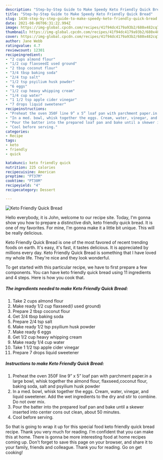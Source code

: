 ```yaml
---
description: "Step-by-Step Guide to Make Speedy Keto Friendly Quick Bread"
title: "Step-by-Step Guide to Make Speedy Keto Friendly Quick Bread"
slug: 1438-step-by-step-guide-to-make-speedy-keto-friendly-quick-bread
date: 2021-08-06T06:31:22.994Z
image: https://img-global.cpcdn.com/recipes/41f94dc4179a93b2/680x482cq70/keto-friendly-quick-bread-recipe-main-photo.jpg
thumbnail: https://img-global.cpcdn.com/recipes/41f94dc4179a93b2/680x482cq70/keto-friendly-quick-bread-recipe-main-photo.jpg
cover: https://img-global.cpcdn.com/recipes/41f94dc4179a93b2/680x482cq70/keto-friendly-quick-bread-recipe-main-photo.jpg
author: Jane Webb
ratingvalue: 4.7
reviewcount: 12301
recipeingredient:
- "2 cups almond flour"
- "1/2 cup flaxseedI used ground"
- "2 tbsp coconut flour"
- "3/4 tbsp baking soda"
- "2/4 tsp salt"
- "1/2 tsp psyilium husk powder"
- "6 eggs"
- "1/2 cup heavy whipping cream"
- "1/4 cup water"
- "1 1/2 tsp apple cider vinegar"
- "7 drops liquid sweetener"
recipeinstructions:
- "Preheat the oven 350F line 9” x 5” loaf pan with parchment paper.in a large bowl, whisk together the almond flour, flaxseed,coconut flour, baking soda, salt and psyilium husk powder"
- "In a med. bowl, whisk together the eggs. Cream, water, vinegar, and liquid sweetener. Add the wet ingredients to the dry and stir to combine. Do not over mix."
- "Pour the batter into the prepared loaf pan and bake until a skewer inserted into center cons out clean, about 50 minutes."
- "Cool before serving."
categories:
- Recipe
tags:
- keto
- friendly
- quick

katakunci: keto friendly quick 
nutrition: 225 calories
recipecuisine: American
preptime: "PT37M"
cooktime: "PT30M"
recipeyield: "4"
recipecategory: Dessert

---
```



![Keto Friendly Quick Bread](https://img-global.cpcdn.com/recipes/41f94dc4179a93b2/680x482cq70/keto-friendly-quick-bread-recipe-main-photo.jpg)

Hello everybody, it is John, welcome to our recipe site. Today, I'm gonna show you how to prepare a distinctive dish, keto friendly quick bread. It is one of my favorites. For mine, I'm gonna make it a little bit unique. This will be really delicious.



Keto Friendly Quick Bread is one of the most favored of recent trending foods on earth. It's easy, it's fast, it tastes delicious. It is appreciated by millions every day. Keto Friendly Quick Bread is something that I have loved my whole life. They're nice and they look wonderful.


To get started with this particular recipe, we have to first prepare a few components. You can have keto friendly quick bread using 11 ingredients and 4 steps. Here is how you cook that.

<!--inarticleads1-->

##### The ingredients needed to make Keto Friendly Quick Bread:

1. Take 2 cups almond flour
1. Make ready 1/2 cup flaxseed(I used ground)
1. Prepare 2 tbsp coconut flour
1. Get 3/4 tbsp baking soda
1. Prepare 2/4 tsp salt
1. Make ready 1/2 tsp psyilium husk powder
1. Make ready 6 eggs
1. Get 1/2 cup heavy whipping cream
1. Make ready 1/4 cup water
1. Take 1 1/2 tsp apple cider vinegar
1. Prepare 7 drops liquid sweetener




<!--inarticleads2-->

##### Instructions to make Keto Friendly Quick Bread:

1. Preheat the oven 350F line 9” x 5” loaf pan with parchment paper.in a large bowl, whisk together the almond flour, flaxseed,coconut flour, baking soda, salt and psyilium husk powder
1. In a med. bowl, whisk together the eggs. Cream, water, vinegar, and liquid sweetener. Add the wet ingredients to the dry and stir to combine. Do not over mix.
1. Pour the batter into the prepared loaf pan and bake until a skewer inserted into center cons out clean, about 50 minutes.
1. Cool before serving.




So that is going to wrap it up for this special food keto friendly quick bread recipe. Thank you very much for reading. I'm confident that you can make this at home. There is gonna be more interesting food at home recipes coming up. Don't forget to save this page on your browser, and share it to your family, friends and colleague. Thank you for reading. Go on get cooking!
